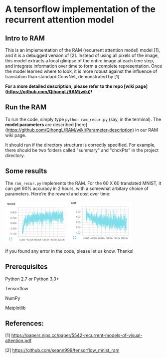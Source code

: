 # A tensorflow implementation of the recurrent attention model


## Intro to RAM

This is an implementation of the RAM (recurrent attention model) model [1], and it is a debugged version of [2]. Instead of using all pixels of the image, this model extracts a local glimpse of the entire image at each time step, and integrate information over time to form a complete representation. Once the model learned where to look, it is more robust against the influence of translation than standard ConvNet, demonstrated by [1].

**For a more detailed description, please refer to the repo [wiki page] (https://github.com/QihongL/RAM/wiki)!**

## Run the RAM

To run the code, simply type `python ram_recur.py` (say, in the terminal). The **model parameters** are described [here] (https://github.com/QihongL/RAM/wiki/Parameter-description) in our RAM wiki page. 

It should run if the directory structure is correctly specified. For example, there should be two folders called "summary" and "chckPts" in the project directory.  


## Some results

The `ram_recur.py` implements the RAM. For the 60 X 60 translated MNIST,  it can get 90% accuracy in 2 hours, with a somewhat arbitary choice of parameters. Here're the reward and cost over time: 

<img src="https://github.com/QihongL/RAM/blob/master/demo/rwd_tMnist.png" width="200">
<img src="https://github.com/QihongL/RAM/blob/master/demo/cost_tMnist.png" width="200">


If you found any error in the code, please let us know. Thanks! 

## Prerequisites

Python 2.7 or Python 3.3+

Tensorflow

NumPy

Matplotlib


## References: 

[1] https://papers.nips.cc/paper/5542-recurrent-models-of-visual-attention.pdf

[2] https://github.com/seann999/tensorflow_mnist_ram


